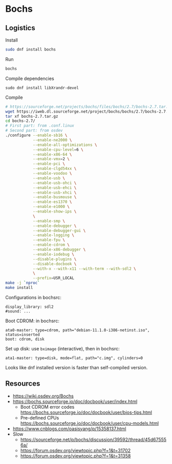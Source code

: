 # Bochs

## Logistics

Install
```sh
sudo dnf install bochs
```

Run
```sh
bochs
```

Compile dependencies
```
sudo dnf install libXrandr-devel
```

Compile
```sh
# https://sourceforge.net/projects/bochs/files/bochs/2.7/bochs-2.7.tar.gz/download
wget https://iweb.dl.sourceforge.net/project/bochs/bochs/2.7/bochs-2.7.tar.gz
tar xf bochs-2.7.tar.gz
cd bochs-2.7/
# First part: from .conf.linux
# Second part: from osdev
./configure --enable-sb16 \
            --enable-ne2000 \
            --enable-all-optimizations \
            --enable-cpu-level=6 \
            --enable-x86-64 \
            --enable-vmx=2 \
            --enable-pci \
            --enable-clgd54xx \
            --enable-voodoo \
            --enable-usb \
            --enable-usb-ohci \
            --enable-usb-ehci \
            --enable-usb-xhci \
            --enable-busmouse \
            --enable-es1370 \
            --enable-e1000 \
            --enable-show-ips \
            \
            --enable-smp \
            --enable-debugger \
            --enable-debugger-gui \
            --enable-logging \
            --enable-fpu \
            --enable-cdrom \
            --enable-x86-debugger \
            --enable-iodebug \
            --disable-plugins \
            --disable-docbook \
            --with-x --with-x11 --with-term --with-sdl2 \
            \
            --prefix=USR_LOCAL
make -j `nproc`
make install
```

Configurations in bochsrc:
```
display_library: sdl2
#sound: ...
```

Boot CDROM: in bochsrc:
```
ata0-master: type=cdrom, path="debian-11.1.0-i386-netinst.iso", status=inserted
boot: cdrom, disk
```

Set up disk: use `bximage` (interactive), then in bochsrc:
```
ata1-master: type=disk, mode=flat, path="c.img", cylinders=0
```

Looks like dnf installed version is faster than self-compiled version.

## Resources
* <https://wiki.osdev.org/Bochs>
* <https://bochs.sourceforge.io/doc/docbook/user/index.html>
	* Boot CDROM error codes
	  <https://bochs.sourceforge.io/doc/docbook/user/bios-tips.html>
	* Pre-defined CPUs
	  <https://bochs.sourceforge.io/doc/docbook/user/cpu-models.html>
* <https://www.cnblogs.com/oasisyang/p/15358137.html>
* Slow
	* <https://sourceforge.net/p/bochs/discussion/39592/thread/45d675556a/>
	* <https://forum.osdev.org/viewtopic.php?f=1&t=31702>
	* <https://forum.osdev.org/viewtopic.php?f=1&t=31358>

